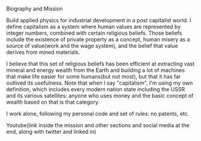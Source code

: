 Biography and Mission

Build applied physics for industrial development in a post capitalist world. I define capitalism as a system where human values are represented by integer numbers, combined with certain religious beliefs.  Those beliefs include the existence of private property as a concept, human misery as a source of value(work and the wage system), and the belief  that value derives from mined materials.  

I believe that this set of religious beliefs has been efficient at extracting vast mineral and energy wealth from the Earth and building a lot of machines that make life easier for some humans(but not most), but that it has far outlived its usefulness.  Note that when I say "capitalism", I'm using my own definition, which includes every modern nation state including the USSR and its various satellites: anyone who uses money and the basic concept of wealth based on that is that category. 

I work alone, following my personal code and set of rules:
no patents, etc.

Youtube(link inside the mission and other sections and social media at the end, along with twitter and linked in)
